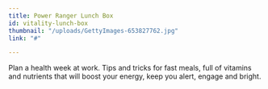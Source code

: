 ```yaml
---
title: Power Ranger Lunch Box
id: vitality-lunch-box
thumbnail: "/uploads/GettyImages-653827762.jpg"
link: "#"

---
```

Plan a health week at work. Tips and tricks for fast meals, full of vitamins and nutrients that will boost your energy, keep you alert, engage and bright.